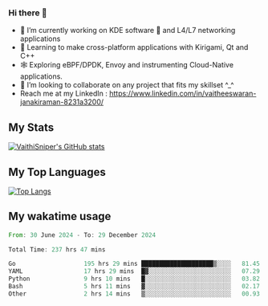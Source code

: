### Hi there 👋

- 🔭 I’m currently working on KDE software 💓 and L4/L7 networking applications 
- 📖 Learning to make cross-platform applications with Kirigami, Qt and C++
- 🕸️ Exploring eBPF/DPDK, Envoy and instrumenting Cloud-Native applications. 
- 👯 I’m looking to collaborate on any project that fits my skillset ^_^
- Reach me at my LinkedIn : https://www.linkedin.com/in/vaitheeswaran-janakiraman-8231a3200/

## My Stats
[![VaithiSniper's GitHub stats](https://github-readme-stats.vercel.app/api?username=VaithiSniper&hide=stars&theme=radical)](https://github.com/anuraghazra/github-readme-stats)

## My Top Languages

[![Top Langs](https://github-readme-stats.vercel.app/api/top-langs/?username=VaithiSniper&layout=compact)](https://github.com/anuraghazra/github-readme-stats)

## My wakatime usage

<!--START_SECTION:waka-->

```rust
From: 30 June 2024 - To: 29 December 2024

Total Time: 237 hrs 47 mins

Go                   195 hrs 29 mins ████████████████████▒░░░░   81.45 %
YAML                 17 hrs 29 mins  █▓░░░░░░░░░░░░░░░░░░░░░░░   07.29 %
Python               9 hrs 10 mins   █░░░░░░░░░░░░░░░░░░░░░░░░   03.82 %
Bash                 5 hrs 11 mins   ▓░░░░░░░░░░░░░░░░░░░░░░░░   02.17 %
Other                2 hrs 14 mins   ▒░░░░░░░░░░░░░░░░░░░░░░░░   00.93 %
```

<!--END_SECTION:waka-->
